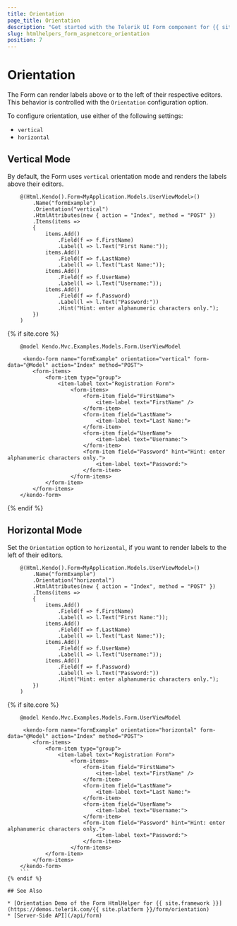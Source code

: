 ```yaml
---
title: Orientation
page_title: Orientation
description: "Get started with the Telerik UI Form component for {{ site.framework }} and learn about its orientation options."
slug: htmlhelpers_form_aspnetcore_orientation
position: 7
---
```


# Orientation

The Form can render labels above or to the left of their respective editors. This behavior is controlled with the `Orientation` configuration option. 

To configure orientation, use either of the following settings:

* `vertical`
* `horizontal`

## Vertical Mode

By default, the Form uses `vertical` orientation mode and renders the labels above their editors.

```HtmlHelper
    @(Html.Kendo().Form<MyApplication.Models.UserViewModel>()
        .Name("formExample")
        .Orientation("vertical")
        .HtmlAttributes(new { action = "Index", method = "POST" })
        .Items(items =>
        {
            items.Add()
                .Field(f => f.FirstName)
                .Label(l => l.Text("First Name:"));
            items.Add()
                .Field(f => f.LastName)
                .Label(l => l.Text("Last Name:"));
            items.Add()
                .Field(f => f.UserName)
                .Label(l => l.Text("Username:"));
            items.Add()
                .Field(f => f.Password)
                .Label(l => l.Text("Password:"))
                .Hint("Hint: enter alphanumeric characters only.");
        })
    )
```
{% if site.core %}
```TagHelper
    @model Kendo.Mvc.Examples.Models.Form.UserViewModel

     <kendo-form name="formExample" orientation="vertical" form-data="@Model" action="Index" method="POST">
        <form-items>
            <form-item type="group">
                <item-label text="Registration Form">
                    <form-items>
                        <form-item field="FirstName">
                            <item-label text="FirstName" />
                        </form-item>
                        <form-item field="LastName">
                            <item-label text="Last Name:">
                        </form-item>
                        <form-item field="UserName">
                            <item-label text="Username:">
                        </form-item>
                        <form-item field="Password" hint="Hint: enter alphanumeric characters only.">
                            <item-label text="Password:">
                        </form-item>
                    </form-items>
            </form-item>
        </form-items>
    </kendo-form>
```
{% endif %}

## Horizontal Mode

Set the `Оrientation` option to `horizontal`, if you want to render labels to the left of their editors. 

```HtmlHelper
    @(Html.Kendo().Form<MyApplication.Models.UserViewModel>()
        .Name("formExample")
        .Orientation("horizontal")
        .HtmlAttributes(new { action = "Index", method = "POST" })
        .Items(items =>
        {
            items.Add()
                .Field(f => f.FirstName)
                .Label(l => l.Text("First Name:"));
            items.Add()
                .Field(f => f.LastName)
                .Label(l => l.Text("Last Name:"));
            items.Add()
                .Field(f => f.UserName)
                .Label(l => l.Text("Username:"));
            items.Add()
                .Field(f => f.Password)
                .Label(l => l.Text("Password:"))
                .Hint("Hint: enter alphanumeric characters only.");
        })
    )
```
{% if site.core %}
```TagHelper
    @model Kendo.Mvc.Examples.Models.Form.UserViewModel

     <kendo-form name="formExample" orientation="horizontal" form-data="@Model" action="Index" method="POST">
        <form-items>
            <form-item type="group">
                <item-label text="Registration Form">
                    <form-items>
                        <form-item field="FirstName">
                            <item-label text="FirstName" />
                        </form-item>
                        <form-item field="LastName">
                            <item-label text="Last Name:">
                        </form-item>
                        <form-item field="UserName">
                            <item-label text="Username:">
                        </form-item>
                        <form-item field="Password" hint="Hint: enter alphanumeric characters only.">
                            <item-label text="Password:">
                        </form-item>
                    </form-items>
            </form-item>
        </form-items>
    </kendo-form>
    ```
{% endif %}

## See Also

* [Orientation Demo of the Form HtmlHelper for {{ site.framework }}](https://demos.telerik.com/{{ site.platform }}/form/orientation)
* [Server-Side API](/api/form)
